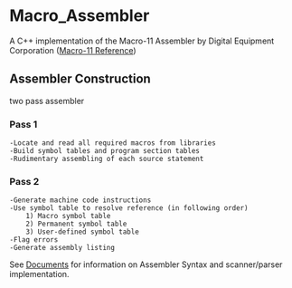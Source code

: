 # Macro_Assembler

A C++ implementation of the Macro-11 Assembler by Digital Equipment Corporation ([Macro-11 Reference](http://bitsavers.org/pdf/dec/pdp11/rsx11/RSX11M_V3.2_Jun79/3A_ProgramDevelopment/DEC-11-OIMRA-B-D_MACRO-11_Reference_Dec76.pdf))

## Assembler Construction

two pass assembler

### Pass 1
	-Locate and read all required macros from libraries
	-Build symbol tables and program section tables
	-Rudimentary assembling of each source statement

### Pass 2

	-Generate machine code instructions
	-Use symbol table to resolve reference (in following order)
		1) Macro symbol table
		2) Permanent symbol table
		3) User-defined symbol table
	-Flag errors
	-Generate assembly listing


See [Documents](https://github.com/13mtfb/Macro_Assembler/tree/parser/documents) for information on Assembler Syntax and scanner/parser implementation.

